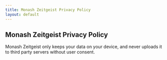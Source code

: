 ```yaml
---
title: Monash Zeitgeist Privacy Policy
layout: default
---
```

## Monash Zeitgeist Privacy Policy

Monash Zeitgeist only keeps your data on your device, and never uploads it to third party servers without user consent.

